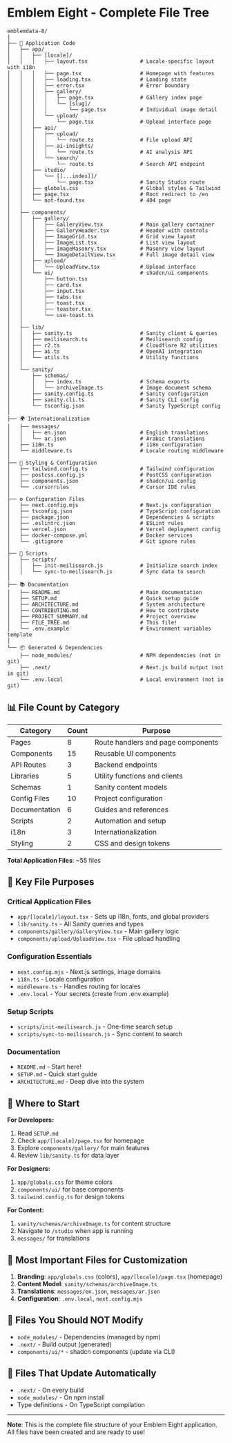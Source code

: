 # Emblem Eight - Complete File Tree

```
emblemdata-8/
│
├── 📱 Application Code
│   ├── app/
│   │   ├── [locale]/
│   │   │   ├── layout.tsx                 # Locale-specific layout with i18n
│   │   │   ├── page.tsx                   # Homepage with features
│   │   │   ├── loading.tsx                # Loading state
│   │   │   ├── error.tsx                  # Error boundary
│   │   │   ├── gallery/
│   │   │   │   ├── page.tsx               # Gallery index page
│   │   │   │   └── [slug]/
│   │   │   │       └── page.tsx           # Individual image detail
│   │   │   └── upload/
│   │   │       └── page.tsx               # Upload interface page
│   │   ├── api/
│   │   │   ├── upload/
│   │   │   │   └── route.ts               # File upload API
│   │   │   ├── ai-insights/
│   │   │   │   └── route.ts               # AI analysis API
│   │   │   └── search/
│   │   │       └── route.ts               # Search API endpoint
│   │   ├── studio/
│   │   │   └── [[...index]]/
│   │   │       └── page.tsx               # Sanity Studio route
│   │   ├── globals.css                    # Global styles & Tailwind
│   │   ├── page.tsx                       # Root redirect to /en
│   │   └── not-found.tsx                  # 404 page
│   │
│   ├── components/
│   │   ├── gallery/
│   │   │   ├── GalleryView.tsx            # Main gallery container
│   │   │   ├── GalleryHeader.tsx          # Header with controls
│   │   │   ├── ImageGrid.tsx              # Grid view layout
│   │   │   ├── ImageList.tsx              # List view layout
│   │   │   ├── ImageMasonry.tsx           # Masonry view layout
│   │   │   └── ImageDetailView.tsx        # Full image detail view
│   │   ├── upload/
│   │   │   └── UploadView.tsx             # Upload interface
│   │   └── ui/                            # shadcn/ui components
│   │       ├── button.tsx
│   │       ├── card.tsx
│   │       ├── input.tsx
│   │       ├── tabs.tsx
│   │       ├── toast.tsx
│   │       ├── toaster.tsx
│   │       └── use-toast.ts
│   │
│   ├── lib/
│   │   ├── sanity.ts                      # Sanity client & queries
│   │   ├── meilisearch.ts                 # Meilisearch config
│   │   ├── r2.ts                          # Cloudflare R2 utilities
│   │   ├── ai.ts                          # OpenAI integration
│   │   └── utils.ts                       # Utility functions
│   │
│   └── sanity/
│       ├── schemas/
│       │   ├── index.ts                   # Schema exports
│       │   └── archiveImage.ts            # Image document schema
│       ├── sanity.config.ts               # Sanity configuration
│       ├── sanity.cli.ts                  # Sanity CLI config
│       └── tsconfig.json                  # Sanity TypeScript config
│
├── 🌍 Internationalization
│   ├── messages/
│   │   ├── en.json                        # English translations
│   │   └── ar.json                        # Arabic translations
│   ├── i18n.ts                            # i18n configuration
│   └── middleware.ts                      # Locale routing middleware
│
├── 🎨 Styling & Configuration
│   ├── tailwind.config.ts                 # Tailwind configuration
│   ├── postcss.config.js                  # PostCSS configuration
│   ├── components.json                    # shadcn/ui config
│   └── .cursorrules                       # Cursor IDE rules
│
├── ⚙️ Configuration Files
│   ├── next.config.mjs                    # Next.js configuration
│   ├── tsconfig.json                      # TypeScript configuration
│   ├── package.json                       # Dependencies & scripts
│   ├── .eslintrc.json                     # ESLint rules
│   ├── vercel.json                        # Vercel deployment config
│   ├── docker-compose.yml                 # Docker services
│   └── .gitignore                         # Git ignore rules
│
├── 🔧 Scripts
│   ├── scripts/
│   │   ├── init-meilisearch.js            # Initialize search index
│   │   └── sync-to-meilisearch.js         # Sync data to search
│
├── 📚 Documentation
│   ├── README.md                          # Main documentation
│   ├── SETUP.md                           # Quick setup guide
│   ├── ARCHITECTURE.md                    # System architecture
│   ├── CONTRIBUTING.md                    # How to contribute
│   ├── PROJECT_SUMMARY.md                 # Project overview
│   ├── FILE_TREE.md                       # This file!
│   └── .env.example                       # Environment variables template
│
└── 📦 Generated & Dependencies
    ├── node_modules/                      # NPM dependencies (not in git)
    ├── .next/                             # Next.js build output (not in git)
    └── .env.local                         # Local environment (not in git)
```

## 📊 File Count by Category

| Category | Count | Purpose |
|----------|-------|---------|
| Pages | 8 | Route handlers and page components |
| Components | 15 | Reusable UI components |
| API Routes | 3 | Backend endpoints |
| Libraries | 5 | Utility functions and clients |
| Schemas | 1 | Sanity content models |
| Config Files | 10 | Project configuration |
| Documentation | 6 | Guides and references |
| Scripts | 2 | Automation and setup |
| i18n | 3 | Internationalization |
| Styling | 2 | CSS and design tokens |

**Total Application Files**: ~55 files

## 🔑 Key File Purposes

### Critical Application Files
- `app/[locale]/layout.tsx` - Sets up i18n, fonts, and global providers
- `lib/sanity.ts` - All Sanity queries and types
- `components/gallery/GalleryView.tsx` - Main gallery logic
- `components/upload/UploadView.tsx` - File upload handling

### Configuration Essentials
- `next.config.mjs` - Next.js settings, image domains
- `i18n.ts` - Locale configuration
- `middleware.ts` - Handles routing for locales
- `.env.local` - Your secrets (create from .env.example)

### Setup Scripts
- `scripts/init-meilisearch.js` - One-time search setup
- `scripts/sync-to-meilisearch.js` - Sync content to search

### Documentation
- `README.md` - Start here!
- `SETUP.md` - Quick start guide
- `ARCHITECTURE.md` - Deep dive into the system

## 🎯 Where to Start

**For Developers:**
1. Read `SETUP.md`
2. Check `app/[locale]/page.tsx` for homepage
3. Explore `components/gallery/` for main features
4. Review `lib/sanity.ts` for data layer

**For Designers:**
1. `app/globals.css` for theme colors
2. `components/ui/` for base components
3. `tailwind.config.ts` for design tokens

**For Content:**
1. `sanity/schemas/archiveImage.ts` for content structure
2. Navigate to `/studio` when app is running
3. `messages/` for translations

## 🚀 Most Important Files for Customization

1. **Branding**: `app/globals.css` (colors), `app/[locale]/page.tsx` (homepage)
2. **Content Model**: `sanity/schemas/archiveImage.ts`
3. **Translations**: `messages/en.json`, `messages/ar.json`
4. **Configuration**: `.env.local`, `next.config.mjs`

## 📝 Files You Should NOT Modify

- `node_modules/` - Dependencies (managed by npm)
- `.next/` - Build output (generated)
- `components/ui/*` - shadcn components (update via CLI)

## 🔄 Files That Update Automatically

- `.next/` - On every build
- `node_modules/` - On npm install
- Type definitions - On TypeScript compilation

---

**Note**: This is the complete file structure of your Emblem Eight application. All files have been created and are ready to use!

